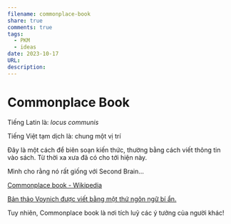 ```yaml
---
filename: commonplace-book
share: true
comments: true
tags:
  - PKM
  - ideas
date: 2023-10-17
URL: 
description: 
---
```

# Commonplace Book

Tiếng Latin là: *locus communis*

Tiếng Việt tạm dịch là: chung một vị trí

Đây là một cách để biên soạn kiến ​​thức, thường bằng cách viết thông tin vào sách. Từ thời xa xưa đã có cho tới hiện này.

Mình cho rằng nó rất giống với Second Brain...

[Commonplace book - Wikipedia](https://en.wikipedia.org/wiki/Commonplace_book)

[Bản thảo Voynich được viết bằng một thứ ngôn ngữ bí ẩn.](https://www.facebook.com/www.ctump.edu.vn/posts/pfbid03wdS9TK6ocZtUUUVt6m5toHKjz8mZo9Shd9ManFPoitL9y8VZda5sEptQBEgKU1gl)

Tuy nhiên, Commonplace book là nơi tích luỹ các ý tưởng của người khác!
